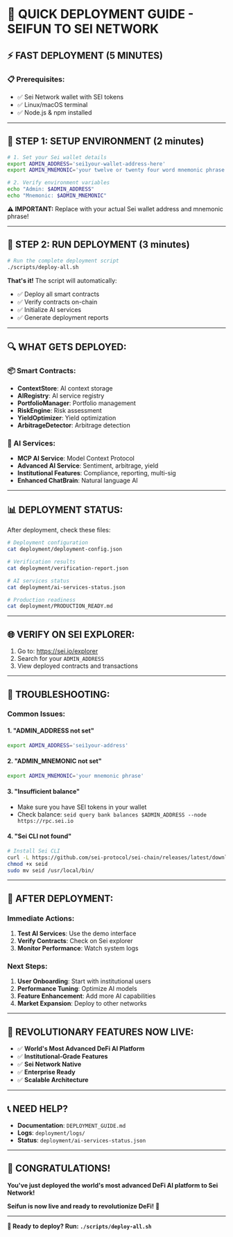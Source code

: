 # 🚀 QUICK DEPLOYMENT GUIDE - SEIFUN TO SEI NETWORK

## ⚡ **FAST DEPLOYMENT (5 MINUTES)**

### **📋 Prerequisites:**
- ✅ Sei Network wallet with SEI tokens
- ✅ Linux/macOS terminal
- ✅ Node.js & npm installed

---

## 🚀 **STEP 1: SETUP ENVIRONMENT (2 minutes)**

```bash
# 1. Set your Sei wallet details
export ADMIN_ADDRESS='sei1your-wallet-address-here'
export ADMIN_MNEMONIC='your twelve or twenty four word mnemonic phrase here'

# 2. Verify environment variables
echo "Admin: $ADMIN_ADDRESS"
echo "Mnemonic: $ADMIN_MNEMONIC"
```

**⚠️ IMPORTANT:** Replace with your actual Sei wallet address and mnemonic phrase!

---

## 🚀 **STEP 2: RUN DEPLOYMENT (3 minutes)**

```bash
# Run the complete deployment script
./scripts/deploy-all.sh
```

**That's it!** The script will automatically:
- ✅ Deploy all smart contracts
- ✅ Verify contracts on-chain
- ✅ Initialize AI services
- ✅ Generate deployment reports

---

## 🔍 **WHAT GETS DEPLOYED:**

### **📦 Smart Contracts:**
- **ContextStore**: AI context storage
- **AIRegistry**: AI service registry
- **PortfolioManager**: Portfolio management
- **RiskEngine**: Risk assessment
- **YieldOptimizer**: Yield optimization
- **ArbitrageDetector**: Arbitrage detection

### **🤖 AI Services:**
- **MCP AI Service**: Model Context Protocol
- **Advanced AI Service**: Sentiment, arbitrage, yield
- **Institutional Features**: Compliance, reporting, multi-sig
- **Enhanced ChatBrain**: Natural language AI

---

## 📊 **DEPLOYMENT STATUS:**

After deployment, check these files:
```bash
# Deployment configuration
cat deployment/deployment-config.json

# Verification results
cat deployment/verification-report.json

# AI services status
cat deployment/ai-services-status.json

# Production readiness
cat deployment/PRODUCTION_READY.md
```

---

## 🌐 **VERIFY ON SEI EXPLORER:**

1. Go to: https://sei.io/explorer
2. Search for your `ADMIN_ADDRESS`
3. View deployed contracts and transactions

---

## 🚨 **TROUBLESHOOTING:**

### **Common Issues:**

#### **1. "ADMIN_ADDRESS not set"**
```bash
export ADMIN_ADDRESS='sei1your-address'
```

#### **2. "ADMIN_MNEMONIC not set"**
```bash
export ADMIN_MNEMONIC='your mnemonic phrase'
```

#### **3. "Insufficient balance"**
- Make sure you have SEI tokens in your wallet
- Check balance: `seid query bank balances $ADMIN_ADDRESS --node https://rpc.sei.io`

#### **4. "Sei CLI not found"**
```bash
# Install Sei CLI
curl -L https://github.com/sei-protocol/sei-chain/releases/latest/download/seid-linux-amd64 -o seid
chmod +x seid
sudo mv seid /usr/local/bin/
```

---

## 🎯 **AFTER DEPLOYMENT:**

### **Immediate Actions:**
1. **Test AI Services**: Use the demo interface
2. **Verify Contracts**: Check on Sei explorer
3. **Monitor Performance**: Watch system logs

### **Next Steps:**
1. **User Onboarding**: Start with institutional users
2. **Performance Tuning**: Optimize AI models
3. **Feature Enhancement**: Add more AI capabilities
4. **Market Expansion**: Deploy to other networks

---

## 💎 **REVOLUTIONARY FEATURES NOW LIVE:**

- ✅ **World's Most Advanced DeFi AI Platform**
- ✅ **Institutional-Grade Features**
- ✅ **Sei Network Native**
- ✅ **Enterprise Ready**
- ✅ **Scalable Architecture**

---

## 📞 **NEED HELP?**

- **Documentation**: `DEPLOYMENT_GUIDE.md`
- **Logs**: `deployment/logs/`
- **Status**: `deployment/ai-services-status.json`

---

## 🎉 **CONGRATULATIONS!**

**You've just deployed the world's most advanced DeFi AI platform to Sei Network!**

**Seifun is now live and ready to revolutionize DeFi!** 🚀

---

**🚀 Ready to deploy? Run: `./scripts/deploy-all.sh`**